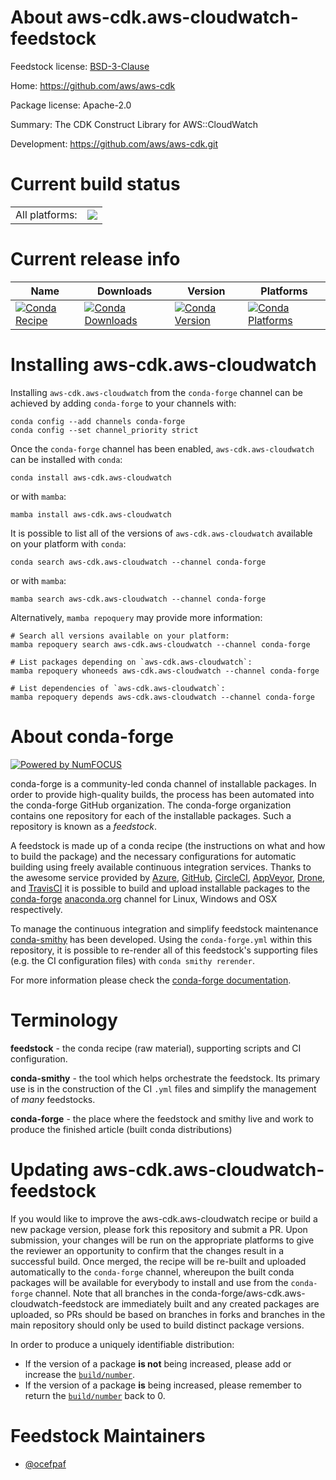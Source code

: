 About aws-cdk.aws-cloudwatch-feedstock
======================================

Feedstock license: [BSD-3-Clause](https://github.com/conda-forge/aws-cdk.aws-cloudwatch-feedstock/blob/main/LICENSE.txt)

Home: https://github.com/aws/aws-cdk

Package license: Apache-2.0

Summary: The CDK Construct Library for AWS::CloudWatch

Development: https://github.com/aws/aws-cdk.git

Current build status
====================


<table><tr><td>All platforms:</td>
    <td>
      <a href="https://dev.azure.com/conda-forge/feedstock-builds/_build/latest?definitionId=19940&branchName=main">
        <img src="https://dev.azure.com/conda-forge/feedstock-builds/_apis/build/status/aws-cdk.aws-cloudwatch-feedstock?branchName=main">
      </a>
    </td>
  </tr>
</table>

Current release info
====================

| Name | Downloads | Version | Platforms |
| --- | --- | --- | --- |
| [![Conda Recipe](https://img.shields.io/badge/recipe-aws--cdk.aws--cloudwatch-green.svg)](https://anaconda.org/conda-forge/aws-cdk.aws-cloudwatch) | [![Conda Downloads](https://img.shields.io/conda/dn/conda-forge/aws-cdk.aws-cloudwatch.svg)](https://anaconda.org/conda-forge/aws-cdk.aws-cloudwatch) | [![Conda Version](https://img.shields.io/conda/vn/conda-forge/aws-cdk.aws-cloudwatch.svg)](https://anaconda.org/conda-forge/aws-cdk.aws-cloudwatch) | [![Conda Platforms](https://img.shields.io/conda/pn/conda-forge/aws-cdk.aws-cloudwatch.svg)](https://anaconda.org/conda-forge/aws-cdk.aws-cloudwatch) |

Installing aws-cdk.aws-cloudwatch
=================================

Installing `aws-cdk.aws-cloudwatch` from the `conda-forge` channel can be achieved by adding `conda-forge` to your channels with:

```
conda config --add channels conda-forge
conda config --set channel_priority strict
```

Once the `conda-forge` channel has been enabled, `aws-cdk.aws-cloudwatch` can be installed with `conda`:

```
conda install aws-cdk.aws-cloudwatch
```

or with `mamba`:

```
mamba install aws-cdk.aws-cloudwatch
```

It is possible to list all of the versions of `aws-cdk.aws-cloudwatch` available on your platform with `conda`:

```
conda search aws-cdk.aws-cloudwatch --channel conda-forge
```

or with `mamba`:

```
mamba search aws-cdk.aws-cloudwatch --channel conda-forge
```

Alternatively, `mamba repoquery` may provide more information:

```
# Search all versions available on your platform:
mamba repoquery search aws-cdk.aws-cloudwatch --channel conda-forge

# List packages depending on `aws-cdk.aws-cloudwatch`:
mamba repoquery whoneeds aws-cdk.aws-cloudwatch --channel conda-forge

# List dependencies of `aws-cdk.aws-cloudwatch`:
mamba repoquery depends aws-cdk.aws-cloudwatch --channel conda-forge
```


About conda-forge
=================

[![Powered by
NumFOCUS](https://img.shields.io/badge/powered%20by-NumFOCUS-orange.svg?style=flat&colorA=E1523D&colorB=007D8A)](https://numfocus.org)

conda-forge is a community-led conda channel of installable packages.
In order to provide high-quality builds, the process has been automated into the
conda-forge GitHub organization. The conda-forge organization contains one repository
for each of the installable packages. Such a repository is known as a *feedstock*.

A feedstock is made up of a conda recipe (the instructions on what and how to build
the package) and the necessary configurations for automatic building using freely
available continuous integration services. Thanks to the awesome service provided by
[Azure](https://azure.microsoft.com/en-us/services/devops/), [GitHub](https://github.com/),
[CircleCI](https://circleci.com/), [AppVeyor](https://www.appveyor.com/),
[Drone](https://cloud.drone.io/welcome), and [TravisCI](https://travis-ci.com/)
it is possible to build and upload installable packages to the
[conda-forge](https://anaconda.org/conda-forge) [anaconda.org](https://anaconda.org/)
channel for Linux, Windows and OSX respectively.

To manage the continuous integration and simplify feedstock maintenance
[conda-smithy](https://github.com/conda-forge/conda-smithy) has been developed.
Using the ``conda-forge.yml`` within this repository, it is possible to re-render all of
this feedstock's supporting files (e.g. the CI configuration files) with ``conda smithy rerender``.

For more information please check the [conda-forge documentation](https://conda-forge.org/docs/).

Terminology
===========

**feedstock** - the conda recipe (raw material), supporting scripts and CI configuration.

**conda-smithy** - the tool which helps orchestrate the feedstock.
                   Its primary use is in the construction of the CI ``.yml`` files
                   and simplify the management of *many* feedstocks.

**conda-forge** - the place where the feedstock and smithy live and work to
                  produce the finished article (built conda distributions)


Updating aws-cdk.aws-cloudwatch-feedstock
=========================================

If you would like to improve the aws-cdk.aws-cloudwatch recipe or build a new
package version, please fork this repository and submit a PR. Upon submission,
your changes will be run on the appropriate platforms to give the reviewer an
opportunity to confirm that the changes result in a successful build. Once
merged, the recipe will be re-built and uploaded automatically to the
`conda-forge` channel, whereupon the built conda packages will be available for
everybody to install and use from the `conda-forge` channel.
Note that all branches in the conda-forge/aws-cdk.aws-cloudwatch-feedstock are
immediately built and any created packages are uploaded, so PRs should be based
on branches in forks and branches in the main repository should only be used to
build distinct package versions.

In order to produce a uniquely identifiable distribution:
 * If the version of a package **is not** being increased, please add or increase
   the [``build/number``](https://docs.conda.io/projects/conda-build/en/latest/resources/define-metadata.html#build-number-and-string).
 * If the version of a package **is** being increased, please remember to return
   the [``build/number``](https://docs.conda.io/projects/conda-build/en/latest/resources/define-metadata.html#build-number-and-string)
   back to 0.

Feedstock Maintainers
=====================

* [@ocefpaf](https://github.com/ocefpaf/)

